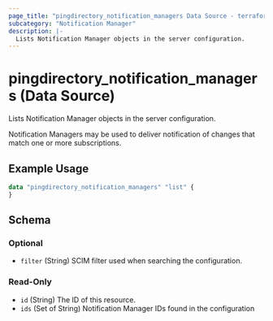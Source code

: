 ```yaml
---
page_title: "pingdirectory_notification_managers Data Source - terraform-provider-pingdirectory"
subcategory: "Notification Manager"
description: |-
  Lists Notification Manager objects in the server configuration.
---
```


# pingdirectory_notification_managers (Data Source)

Lists Notification Manager objects in the server configuration.

Notification Managers may be used to deliver notification of changes that match one or more subscriptions.

## Example Usage

```terraform
data "pingdirectory_notification_managers" "list" {
}
```

<!-- schema generated by tfplugindocs -->
## Schema

### Optional

- `filter` (String) SCIM filter used when searching the configuration.

### Read-Only

- `id` (String) The ID of this resource.
- `ids` (Set of String) Notification Manager IDs found in the configuration

